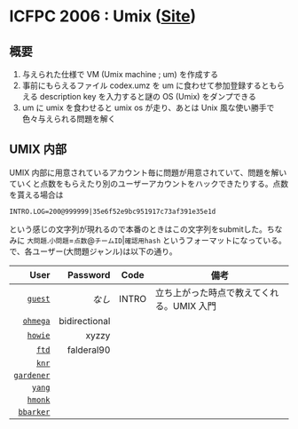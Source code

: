 ICFPC 2006 : Umix  ([Site](http://www.boundvariable.org/index.shtml))
====

概要
----

1. 与えられた仕様で VM (Umix machine ; um) を作成する
2. 事前にもらえるファイル codex.umz を um に食わせて参加登録するともらえる description key を入力すると謎の OS (Umix) をダンプできる
3. um に umix を食わせると umix os が走り、あとは Unix 風な使い勝手で色々与えられる問題を解く

UMIX 内部
----
UMIX 内部に用意されているアカウント毎に問題が用意されていて、問題を解いていくと点数をもらえたり別のユーザーアカウントをハックできたりする。点数を貰える場合は

```
INTRO.LOG=200@999999|35e6f52e9bc951917c73af391e35e1d
```

という感じの文字列が現れるので本番のときはこの文字列をsubmitした。ちなみに `大問題`.`小問題`=`点数`@`チームID`|`確認用hash` というフォーマットになっている。
で、各ユーザー(大問題ジャンル)は以下の通り。

| User | Password | Code | 備考 |
| ----:| --------:| ---- | ---- |
| [`guest`](guest/) | _なし_ | INTRO | 立ち上がった時点で教えてくれる。UMIX 入門 |
| [`ohmega`](ohmega/) | bidirectional | | |
| [`howie`](howie/) | xyzzy | | |
| [`ftd`](ftd/) | falderal90 |||
| [`knr`](knr/) ||||
| [`gardener`](gardener/) ||||
| [`yang`](yang/) ||||
| [`hmonk`](hmonk/) ||||
| [`bbarker`](bbarker/) ||||
